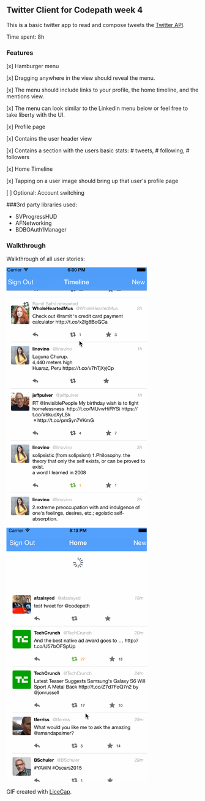 ## Twitter Client for Codepath week 4

This is a basic twitter app to read and compose tweets the [Twitter API](https://apps.twitter.com/).

Time spent: 8h

### Features

[x] Hamburger menu

[x] Dragging anywhere in the view should reveal the menu.

[x] The menu should include links to your profile, the home timeline, and the mentions view.

[x] The menu can look similar to the LinkedIn menu below or feel free to take liberty with the UI.


[x] Profile page

[x] Contains the user header view

[x] Contains a section with the users basic stats: # tweets, # following, # followers

[x] Home Timeline

[x] Tapping on a user image should bring up that user's profile page

[ ] Optional: Account switching

###3rd party libraries used:
- SVProgressHUD
- AFNetworking
- BDBOAuth1Manager

### Walkthrough

Walkthrough of all user stories:

![Video Walkthrough](twitter_demo_week4.gif)


![Video Walkthrough](twitter_demo_week3.gif)



GIF created with [LiceCap](http://www.cockos.com/licecap/).
